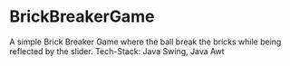 # BrickBreakerGame
A simple Brick Breaker Game where the ball break the bricks while being reflected by the slider. Tech-Stack: Java Swing, Java Awt
